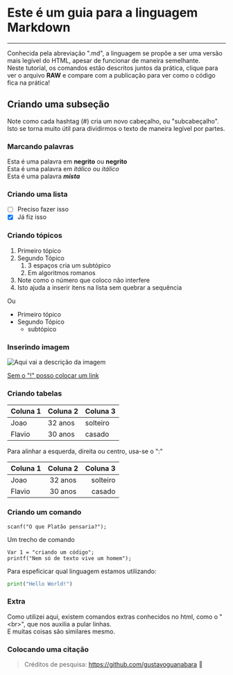 # Este é um guia para a linguagem Markdown
---

Conhecida pela abreviação ".md", a linguagem se propõe a ser uma versão mais legível do HTML, apesar de funcionar de maneira semelhante. <br>
Neste tutorial, os comandos estão descritos juntos da prática, clique para ver o arquivo **RAW** e compare com a publicação para ver como o código fica na prática!

## Criando uma subseção

Note como cada hashtag (#) cria um novo cabeçalho, ou "subcabeçalho". Isto se torna muito útil para dividirmos o texto de maneira legível por partes.

### Marcando palavras

Esta é uma palavra em **negrito** ou __negrito__   <br>
Esta é uma palavra em *itálico* ou _itálico_       <br>
Esta é uma palavra _**mista**_                     <br>

### Criando uma lista

- [ ] Preciso fazer isso
- [x] Já fiz isso

### Criando tópicos

1. Primeiro tópico
2. Segundo Tópico
   1. 3 espaços cria um subtópico
   2. Em algoritmos romanos
43. Note como o número que coloco não interfere
56. Isto ajuda a inserir itens na lista sem quebrar a sequência

Ou

* Primeiro tópico
* Segundo Tópico
   * subtópico

### Inserindo imagem

![Aqui vai a descrição da imagem](https://upload.wikimedia.org/wikipedia/commons/9/9e/House_Sparrow_%28M%29_I_IMG_7881.jpg)

[Sem o "!" posso colocar um link](https://github.com/GuilhermeRuy97)

### Criando tabelas

Coluna 1 | Coluna 2 | Coluna 3
--- | --- | ---
Joao | 32 anos | solteiro
Flavio | 30 anos | casado

Para alinhar a esquerda, direita ou centro, usa-se o ":"

Coluna 1 | Coluna 2 | Coluna 3
:--- | :---: | ---:
Joao | 32 anos | solteiro
Flavio | 30 anos | casado

### Criando um comando

`scanf("O que Platão pensaria?");`

Um trecho de comando
```
Var 1 = "criando um código";
printf("Nem só de texto vive um homem");
```

Para espeficicar qual linguagem estamos utilizando:
~~~Python
print("Hello World!")
~~~

### Extra

Como utilizei aqui, existem comandos extras conhecidos no html, como o "\<br>", que nos auxilia a pular linhas. <br> E muitas coisas são similares mesmo.

### Colocando uma citação

> Créditos de pesquisa: https://github.com/gustavoguanabara  🖖
